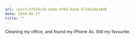 ```yaml
---
url: /post/3f934c2b-ba8e-4f6d-8aeb-472da2de18d8
date: 2018-02-17
title: ""
---
```


Cleaning my office, and found my iPhone 4s. Still my favourite.